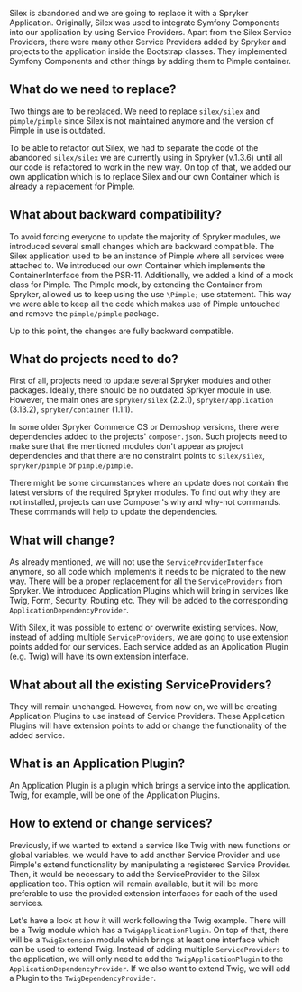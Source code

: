 Silex is abandoned and we are going to replace it with a Spryker Application. Originally, Silex was used to integrate Symfony Components into our application by using Service Providers. Apart from the Silex Service Providers, there were many other Service Providers added by Spryker and projects to the application inside the Bootstrap classes. They implemented Symfony Components and other things by adding them to Pimple container.

## What do we need to replace?
Two things are to be replaced. We need to replace `silex/silex` and `pimple/pimple` since Silex is not maintained anymore and the version of Pimple in use is outdated.

To be able to refactor out Silex, we had to separate the code of the abandoned `silex/silex` we are currently using in Spryker (v.1.3.6) until all our code is refactored to work in the new way.  On top of that, we added our own application which is to replace Silex and our own Container which is already a replacement for Pimple.

## What about backward compatibility?
To avoid forcing everyone to update the majority of Spryker modules, we introduced several small changes which are backward compatible. The Silex application used to be an instance of Pimple where all services were attached to. We introduced our own Container which implements the ContainerInterface from the PSR-11. Additionally, we added a kind of a mock class for Pimple. The Pimple mock, by extending the Container from Spryker, allowed us to keep using the use `\Pimple;` use statement. This way we were able to keep all the code which makes use of Pimple untouched and remove the `pimple/pimple` package.

Up to this point, the changes are fully backward compatible.

## What do projects need to do?
First of all, projects need to update several Spryker modules and other packages. Ideally, there should be no outdated Sprkyer module in use. However, the main ones are `spryker/silex` (2.2.1), `spryker/application` (3.13.2), `spryker/container` (1.1.1).

In some older Spryker Commerce OS or Demoshop versions, there were dependencies added to the projects' `composer.json`. Such projects need to make sure that the mentioned modules don't appear as project dependencies and that there are no constraint points to `silex/silex`, `spryker/pimple` or `pimple/pimple`.

There might be some circumstances where an update does not contain the latest versions of the required Spryker modules. To find out why they are not installed, projects can use Composer's why and why-not commands. These commands will help to update the dependencies.

## What will change?
As already mentioned, we will not use the `ServiceProviderInterface` anymore, so all code which implements it needs to be migrated to the new way. There will be a proper replacement for all the `ServiceProviders` from Spryker. We introduced Application Plugins which will bring in services like Twig, Form, Security, Routing etc. They will be added to the corresponding  `ApplicationDependencyProvider`.

With Silex, it was possible to extend or overwrite existing services. Now, instead of adding multiple `ServiceProviders`, we are going to use extension points added for our services. Each service added as an Application Plugin (e.g. Twig) will have its own extension interface.

## What about all the existing ServiceProviders?
They will remain unchanged. However, from now on, we will be creating Application Plugins to use instead of Service Providers. These Application Plugins will have extension points to add or change the functionality of the added service.

## What is an Application Plugin?
An Application Plugin is a plugin which brings a service into the application. Twig, for example, will be one of the Application Plugins.

## How to extend or change services?
Previously, if we wanted to extend a service like Twig with new functions or global variables, we would have to add another Service Provider and use Pimple's extend functionality by manipulating a registered Service Provider. Then, it would be necessary to add the ServiceProvider to the Silex application too. This option will remain available, but it will be more preferable to use the provided extension interfaces for each of the used services.

Let's have a look at how it will work following the Twig example. There will be a Twig module which has a `TwigApplicationPlugin`. On top of that, there will be a `TwigExtension` module which brings at least one interface which can be used to extend Twig. Instead of adding multiple `ServiceProviders` to the application, we will only need to add the `TwigApplicationPlugin` to the `ApplicationDependencyProvider`. If we also want to extend Twig, we will add a Plugin to the `TwigDependencyProvider`.

<!-- See also:
Application
Container 
once published, add links to related articles -->